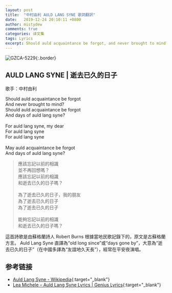 ```yaml
---
layout: post
title:  "中村由利 AULD LANG SYNE 歌詞翻訳"
date:   2019-12-24 20:10:11 +0800
author: mistydew
comments: true
categories: 译文集
tags: Lyrics
excerpt: Should auld acquaintance be forgot, and never brought to mind? Should auld acquaintance be forgot, and days of auld lang syne?
---
```

![GZCA-5229](https://crowsub.github.io/assets/images/discography/other/GZCA-5229.jpg){:.border}

## AULD LANG SYNE | 逝去已久的日子

歌手：中村由利

<div class="lyric-original">
<p>
Should auld acquaintance be forgot<br>
And never brought to mind?<br>
Should auld acquaintance be forgot<br>
And days of auld lang syne?<br>
<br>
For auld lang syne, my dear<br>
For auld lang syne<br>
For auld lang syne<br>
<br>
May auld acquaintance be forgot<br>
And days of auld lang syne?
</p>
</div>

<div class="lyric-translation">
<blockquote>
應該忘記以前的相識<br>
並不再回想嗎？<br>
應該忘記以前的相識<br>
和逝去已久的日子嗎？<br>
<br>
為了逝去已久的日子，我的朋友<br>
為了逝去已久的日子<br>
為了逝去已久的日子<br>
<br>
能夠忘記以前的相識<br>
和逝去已久的日子嗎？
</blockquote>
</div>

這首詩歌是由蘇格蘭詩人 Robert Burns 根據當地民歌記錄下的，原文是古蘇格蘭方言。
Auld Lang Syne 直譯為“old long since”或“days gone by”，大意為“逝去已久的日子”（在中國多譯為“友誼地久天長”），經常在平安夜演唱。

## 参考链接

* [Auld Lang Syne - Wikipedia](https://en.wikipedia.org/wiki/Auld_Lang_Syne){:target="_blank"}
* [Lea Michele – Auld Lang Syne Lyrics \| Genius Lyrics](https://genius.com/Lea-michele-auld-lang-syne-lyrics){:target="_blank"}
